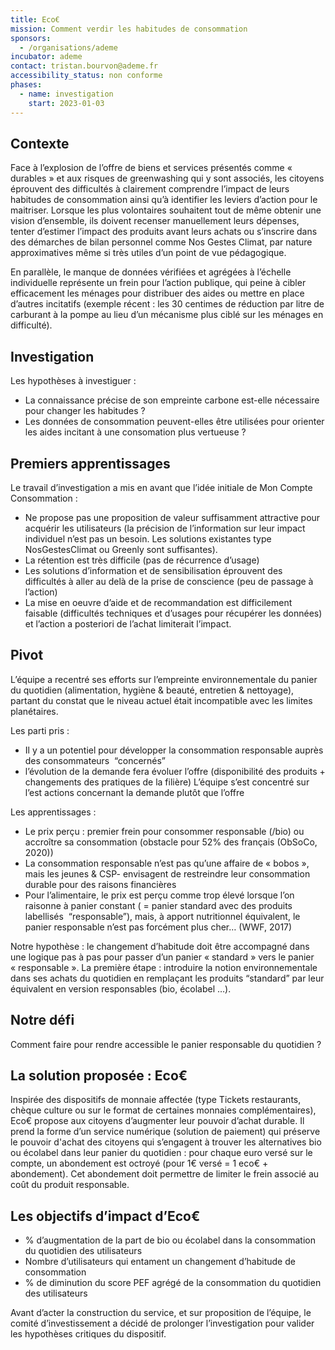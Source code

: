 ```yaml
---
title: Eco€
mission: Comment verdir les habitudes de consommation
sponsors:
  - /organisations/ademe
incubator: ademe
contact: tristan.bourvon@ademe.fr 
accessibility_status: non conforme
phases:
  - name: investigation
    start: 2023-01-03
---
```

## Contexte
Face à l’explosion de l’offre de biens et services présentés comme « durables » et aux risques de greenwashing qui y sont associés, les citoyens éprouvent des difficultés à clairement comprendre l’impact de leurs habitudes de consommation ainsi qu’à identifier les leviers d’action pour le maitriser. 
Lorsque les plus volontaires souhaitent tout de même obtenir une vision d’ensemble, ils doivent recenser manuellement leurs dépenses, tenter d’estimer l’impact des produits avant leurs achats ou s’inscrire dans des démarches de bilan personnel comme Nos Gestes Climat, par nature approximatives même si très utiles d’un point de vue pédagogique.

En parallèle, le manque de données vérifiées et agrégées à l’échelle individuelle représente un frein pour l’action publique, qui peine à cibler efficacement les ménages pour distribuer des aides ou mettre en place d’autres incitatifs (exemple récent : les 30 centimes de réduction par litre de carburant à la pompe au lieu d’un mécanisme plus ciblé sur les ménages en difficulté).


## Investigation
Les hypothèses à investiguer : 
- La connaissance précise de son empreinte carbone est-elle nécessaire pour changer les habitudes ? 
- Les données de consommation peuvent-elles être utilisées pour orienter les aides incitant à une consomation plus vertueuse ?

## Premiers apprentissages

Le travail d’investigation a mis en avant que l’idée initiale de Mon Compte Consommation :
* Ne propose pas une proposition de valeur suffisamment attractive pour acquérir les utilisateurs (la précision de l’information sur leur impact individuel n’est pas un besoin. Les solutions existantes type NosGestesClimat ou Greenly sont suffisantes).
* La rétention est très difficile (pas de récurrence d’usage)
* Les solutions d’information et de sensibilisation éprouvent des difficultés à aller au delà de la prise de conscience (peu de passage à l’action)
* La mise en oeuvre d’aide et de recommandation est difficilement faisable (difficultés techniques et d’usages pour récupérer les données) et l’action a posteriori de l’achat limiterait l’impact. 

## Pivot 
L’équipe a recentré ses efforts sur l’empreinte environnementale du panier du quotidien (alimentation, hygiène & beauté, entretien & nettoyage), partant du constat que le niveau actuel était incompatible avec les limites planétaires. 

Les parti pris : 
* Il y a un potentiel pour développer la consommation responsable auprès des consommateurs  “concernés” 
* l’évolution de la demande fera évoluer l’offre (disponibilité des produits + changements des pratiques de la filière)
L’équipe s’est concentré sur l’est actions concernant la demande plutôt que l’offre

Les apprentissages :
* Le prix perçu : premier frein pour consommer responsable (/bio) ou accroître sa consommation (obstacle pour 52% des français (ObSoCo, 2020))
* La consommation responsable  n’est pas qu’une affaire de « bobos », mais les jeunes & CSP- envisagent de restreindre leur consommation durable pour des raisons financières
* Pour l’alimentaire, le prix est perçu comme trop élevé lorsque l’on raisonne à panier constant ( = panier standard avec des produits labellisés  “responsable”), mais, à apport nutritionnel équivalent, le panier responsable n’est pas forcément plus cher… (WWF, 2017)

Notre hypothèse : le changement d’habitude doit être accompagné dans une logique pas à pas pour passer d’un panier « standard » vers le panier « responsable ». La première étape : introduire la notion environnementale dans ses achats du quotidien en remplaçant les produits “standard” par leur équivalent en version responsables (bio, écolabel …).

## Notre défi

Comment faire pour rendre accessible le panier responsable du quotidien ?

## La solution proposée : Eco€

Inspirée des dispositifs de monnaie affectée (type Tickets restaurants, chèque culture ou sur le format de certaines monnaies complémentaires), Eco€ propose aux citoyens d’augmenter leur pouvoir d’achat durable. 
Il prend la forme d’un service numérique (solution de paiement) qui préserve le pouvoir d'achat des citoyens qui s’engagent à trouver les alternatives bio ou écolabel dans leur panier du quotidien : pour chaque euro versé sur le compte, un abondement est octroyé (pour 1€ versé = 1 eco€ + abondement). Cet abondement doit permettre de limiter le frein associé au coût du produit responsable. 

## Les objectifs d’impact d’Eco€ 

* % d’augmentation de la part de bio ou écolabel dans la consommation du quotidien des utilisateurs
* Nombre d’utilisateurs qui entament un changement d’habitude de consommation
* % de diminution du score PEF agrégé de la consommation du quotidien des utilisateurs

Avant d’acter la construction du service, et sur proposition de l’équipe, le comité d’investissement a décidé de prolonger l’investigation pour valider les hypothèses critiques du dispositif.
